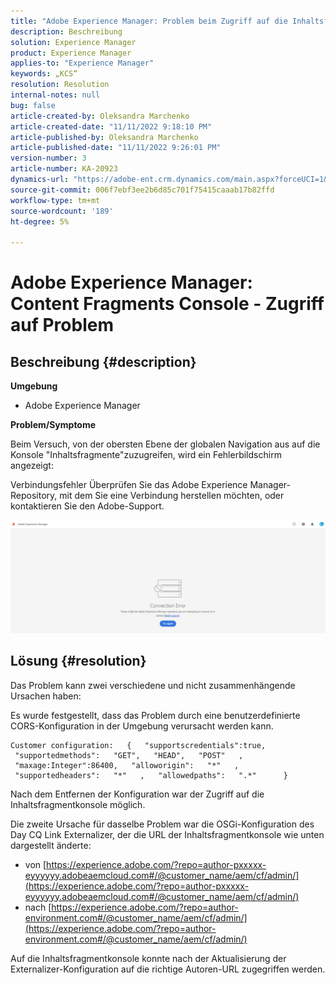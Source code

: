 ```yaml
---
title: "Adobe Experience Manager: Problem beim Zugriff auf die Inhaltsfragmentkonsole"
description: Beschreibung
solution: Experience Manager
product: Experience Manager
applies-to: "Experience Manager"
keywords: „KCS“
resolution: Resolution
internal-notes: null
bug: false
article-created-by: Oleksandra Marchenko
article-created-date: "11/11/2022 9:18:10 PM"
article-published-by: Oleksandra Marchenko
article-published-date: "11/11/2022 9:26:01 PM"
version-number: 3
article-number: KA-20923
dynamics-url: "https://adobe-ent.crm.dynamics.com/main.aspx?forceUCI=1&pagetype=entityrecord&etn=knowledgearticle&id=dc9cd255-0662-ed11-9561-6045bd006b25"
source-git-commit: 006f7ebf3ee2b6d85c701f75415caaab17b82ffd
workflow-type: tm+mt
source-wordcount: '189'
ht-degree: 5%

---
```


# Adobe Experience Manager: Content Fragments Console - Zugriff auf Problem

## Beschreibung {#description}


<b>Umgebung</b>

- Adobe Experience Manager


<b>Problem/Symptome</b>

Beim Versuch, von der obersten Ebene der globalen Navigation aus auf die Konsole &quot;Inhaltsfragmente&quot;zuzugreifen, wird ein Fehlerbildschirm angezeigt:

Verbindungsfehler Überprüfen Sie das Adobe Experience Manager-Repository, mit dem Sie eine Verbindung herstellen möchten, oder kontaktieren Sie den Adobe-Support.



![](assets/___dd9cd255-0662-ed11-9561-6045bd006b25___.png)


## Lösung {#resolution}


Das Problem kann zwei verschiedene und nicht zusammenhängende Ursachen haben:

Es wurde festgestellt, dass das Problem durch eine benutzerdefinierte CORS-Konfiguration in der Umgebung verursacht werden kann.




```
Customer configuration:   {   "supportscredentials":true,   "supportedmethods":   "GET",   "HEAD",   "POST"   ,   "maxage:Integer":86400,   "alloworigin":   "*"   ,   "supportedheaders":   "*"   ,   "allowedpaths":   ".*"      }
```


Nach dem Entfernen der Konfiguration war der Zugriff auf die Inhaltsfragmentkonsole möglich.

Die zweite Ursache für dasselbe Problem war die OSGi-Konfiguration des Day CQ Link Externalizer, der die URL der Inhaltsfragmentkonsole wie unten dargestellt änderte:

- von [https://experience.adobe.com/?repo=author-pxxxxx-eyyyyyy.adobeaemcloud.com#/@customer_name/aem/cf/admin/](https://experience.adobe.com/?repo=author-pxxxxx-eyyyyyy.adobeaemcloud.com#/@customer_name/aem/cf/admin/)
- nach [https://experience.adobe.com/?repo=author-environment.com#/@customer_name/aem/cf/admin/](https://experience.adobe.com/?repo=author-environment.com#/@customer_name/aem/cf/admin/)


Auf die Inhaltsfragmentkonsole konnte nach der Aktualisierung der Externalizer-Konfiguration auf die richtige Autoren-URL zugegriffen werden.






